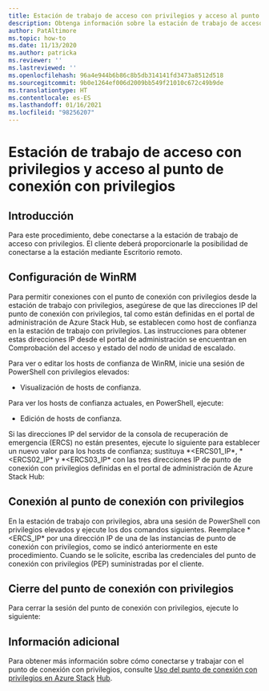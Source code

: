 ```yaml
---
title: Estación de trabajo de acceso con privilegios y acceso al punto de conexión con privilegios
description: Obtenga información sobre la estación de trabajo de acceso con privilegios y el acceso al punto de conexión con privilegios.
author: PatAltimore
ms.topic: how-to
ms.date: 11/13/2020
ms.author: patricka
ms.reviewer: ''
ms.lastreviewed: ''
ms.openlocfilehash: 96a4e944b6b86c8b5db314141fd3473a8512d518
ms.sourcegitcommit: 9b0e1264ef006d2009bb549f21010c672c49b9de
ms.translationtype: HT
ms.contentlocale: es-ES
ms.lasthandoff: 01/16/2021
ms.locfileid: "98256207"
---
```

# <a name="privileged-access-workstation-and-privileged-endpoint-access"></a>Estación de trabajo de acceso con privilegios y acceso al punto de conexión con privilegios

## <a name="overview"></a>Introducción

Para este procedimiento, debe conectarse a la estación de trabajo de acceso con privilegios. El cliente deberá proporcionarle la posibilidad de conectarse a la estación mediante Escritorio remoto.

## <a name="configuring-the-winrm"></a>Configuración de WinRM

Para permitir conexiones con el punto de conexión con privilegios desde la estación de trabajo con privilegios, asegúrese de que las direcciones IP del punto de conexión con privilegios, tal como están definidas en el portal de administración de Azure Stack Hub, se establecen como host de confianza en la estación de trabajo con privilegios. Las instrucciones para obtener estas direcciones IP desde el portal de administración se encuentran en Comprobación del acceso y estado del nodo de unidad de escalado.

Para ver o editar los hosts de confianza de WinRM, inicie una sesión de PowerShell con privilegios elevados:

-   Visualización de hosts de confianza.

Para ver los hosts de confianza actuales, en PowerShell, ejecute:

-   Edición de hosts de confianza.

Si las direcciones IP del servidor de la consola de recuperación de emergencia (ERCS) no están presentes, ejecute lo siguiente para establecer un nuevo valor para los hosts de confianza; sustituya *\<ERCS01_IP\*, *\<ERCS02_IP\* y *\<ERCS03_IP\* con las tres direcciones IP de punto de conexión con privilegios definidas en el portal de administración de Azure Stack Hub:

## <a name="connect-to-the-privileged-endpoint"></a>Conexión al punto de conexión con privilegios

En la estación de trabajo con privilegios, abra una sesión de PowerShell con privilegios elevados y ejecute los dos comandos siguientes. Reemplace *\<ERCS_IP\* por una dirección IP de una de las instancias de punto de conexión con privilegios, como se indicó anteriormente en este procedimiento. Cuando se le solicite, escriba las credenciales del punto de conexión con privilegios (PEP) suministradas por el cliente.

## <a name="close-the-privileged-endpoint"></a>Cierre del punto de conexión con privilegios

Para cerrar la sesión del punto de conexión con privilegios, ejecute lo siguiente:

## <a name="further-reading"></a>Información adicional

Para obtener más información sobre cómo conectarse y trabajar con el punto de conexión con privilegios, consulte [Uso del punto de conexión con privilegios en Azure Stack](../../operator/azure-stack-privileged-endpoint.md)
[Hub](../../operator/azure-stack-privileged-endpoint.md).